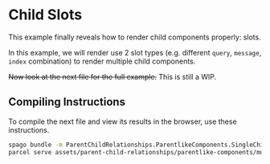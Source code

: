 # Child Slots

This example finally reveals how to render child components properly: slots.

In this example, we will render use 2 slot types (e.g. different `query`, `message`, `index` combination) to render multiple child components.

~~Now look at the next file for the full example.~~ This is still a WIP.

## Compiling Instructions

To compile the next file and view its results in the browser, use these instructions.

```bash
spago bundle -m ParentChildRelationships.ParentlikeComponents.SingleChild.MessageOnly -t assets/parent-child-relationships/parentlike-components/multiple-children/child-slots.js
parcel serve assets/parent-child-relationships/parentlike-components/multiple-children/child-slots.html -o child-slots--parcelified.html --open
```
